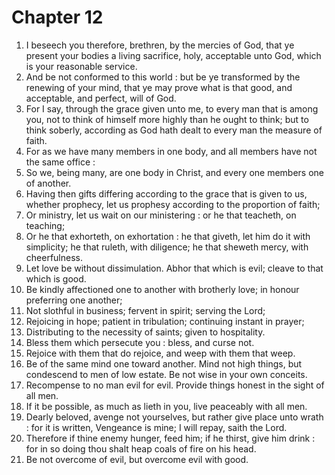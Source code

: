 # Chapter 12

1. I beseech you therefore, brethren, by the mercies of God, that ye present your bodies a living sacrifice, holy, acceptable unto God, which is your reasonable service.
2. And be not conformed to this world : but be ye transformed by the renewing of your mind, that ye may prove what is that good, and acceptable, and perfect, will of God.
3. For I say, through the grace given unto me, to every man that is among you, not to think of himself more highly than he ought to think; but to think soberly, according as God hath dealt to every man the measure of faith.
4. For as we have many members in one body, and all members have not the same office :
5. So we, being many, are one body in Christ, and every one members one of another.
6. Having then gifts differing according to the grace that is given to us, whether prophecy, let us prophesy according to the proportion of faith;
7. Or ministry, let us wait on our ministering : or he that teacheth, on teaching;
8. Or he that exhorteth, on exhortation : he that giveth, let him do it with simplicity; he that ruleth, with diligence; he that sheweth mercy, with cheerfulness.
9. Let love be without dissimulation. Abhor that which is evil; cleave to that which is good.
10. Be kindly affectioned one to another with brotherly love; in honour preferring one another;
11. Not slothful in business; fervent in spirit; serving the Lord;
12. Rejoicing in hope; patient in tribulation; continuing instant in prayer;
13. Distributing to the necessity of saints; given to hospitality.
14. Bless them which persecute you : bless, and curse not.
15. Rejoice with them that do rejoice, and weep with them that weep.
16. Be of the same mind one toward another. Mind not high things, but condescend to men of low estate. Be not wise in your own conceits.
17. Recompense to no man evil for evil. Provide things honest in the sight of all men.
18. If it be possible, as much as lieth in you, live peaceably with all men.
19. Dearly beloved, avenge not yourselves, but rather give place unto wrath : for it is written, Vengeance is mine; I will repay, saith the Lord.
20. Therefore if thine enemy hunger, feed him; if he thirst, give him drink : for in so doing thou shalt heap coals of fire on his head.
21. Be not overcome of evil, but overcome evil with good.

